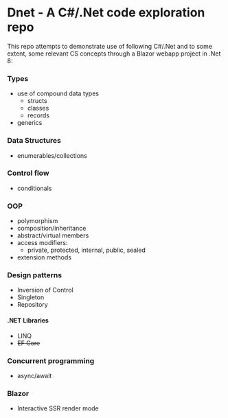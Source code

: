 # Dnet - A C#/.Net code exploration repo

This repo attempts to demonstrate use of following C#/.Net and to some extent, some relevant CS concepts through a Blazor webapp project in .Net 8:

### Types
- use of compound data types
    - structs
    - classes
    - records
- generics

### Data Structures
- enumerables/collections

### Control flow
- conditionals

### OOP
- polymorphism
- composition/inheritance
- abstract/virtual members
- access modifiers:
    - private, protected, internal, public, sealed
- extension methods

### Design patterns
- Inversion of Control
- Singleton
- Repository

#### .NET Libraries
- LINQ
- ~~EF Core~~

### Concurrent programming
- async/await

### Blazor
- Interactive SSR render mode


